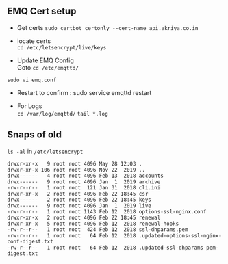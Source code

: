 ## EMQ Cert setup

* Get certs `sudo certbot certonly --cert-name api.akriya.co.in `
* locate certs   
`cd /etc/letsencrypt/live/keys`

* Update EMQ Config   
Goto `cd /etc/emqttd/ `

`sudo vi emq.conf`

* Restart to confirm : sudo service emqttd restart       

* For Logs   
`cd /var/log/emqttd/`
`tail *.log`

  
## Snaps of old
`ls -al` in `/etc/letsencrypt`

```
drwxr-xr-x   9 root root 4096 May 28 12:03 .
drwxr-xr-x 106 root root 4096 Nov 22  2019 ..
drwx------   4 root root 4096 Feb 13  2018 accounts
drwx------   9 root root 4096 Jan  1  2019 archive
-rw-r--r--   1 root root  121 Jan 31  2018 cli.ini
drwxr-xr-x   2 root root 4096 Feb 22 18:45 csr
drwx------   2 root root 4096 Feb 22 18:45 keys
drwx------   9 root root 4096 Jan  1  2019 live
-rw-r--r--   1 root root 1143 Feb 12  2018 options-ssl-nginx.conf
drwxr-xr-x   2 root root 4096 Feb 22 18:45 renewal
drwxr-xr-x   5 root root 4096 Feb 12  2018 renewal-hooks
-rw-r--r--   1 root root  424 Feb 12  2018 ssl-dhparams.pem
-rw-r--r--   1 root root   64 Feb 12  2018 .updated-options-ssl-nginx-conf-digest.txt
-rw-r--r--   1 root root   64 Feb 12  2018 .updated-ssl-dhparams-pem-digest.txt
```
